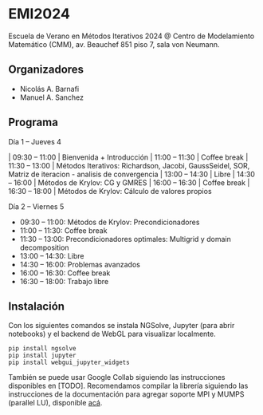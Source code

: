 # EMI2024
Escuela de Verano en Métodos Iterativos 2024 @ Centro de Modelamiento Matemático (CMM), av. Beauchef 851 piso 7, sala von Neumann.

## Organizadores
- Nicolás A. Barnafi
- Manuel A. Sanchez


## Programa
Día 1 – Jueves 4

| 09:30 – 11:00 | Bienvenida + Introducción
| 11:00 – 11:30 | Coffee break
| 11:30 – 13:00 | Métodos Iterativos: Richardson, Jacobi, GaussSeidel, SOR, Matriz de iteracion - analisis de convergencia
| 13:00 – 14:30 | Libre
| 14:30 – 16:00 | Métodos de Krylov: CG y GMRES
| 16:00 – 16:30 | Coffee break
| 16:30 – 18:00 | Métodos de Krylov: Cálculo de valores propios

Día 2 – Viernes 5

- 09:30 – 11:00: Métodos de Krylov: Precondicionadores
- 11:00 – 11:30: Coffee break
- 11:30 – 13:00: Precondicionadores optimales: Multigrid y domain decomposition
- 13:00 – 14:30: Libre
- 14:30 – 16:00: Problemas avanzados
- 16:00 – 16:30: Coffee break
- 16:30 – 18:00: Trabajo libre


## Instalación

Con los siguientes comandos se instala NGSolve, Jupyter (para abrir notebooks) y el backend de WebGL para visualizar localmente. 

    pip install ngsolve
    pip install jupyter
    pip install webgui_jupyter_widgets

También se puede usar Google Collab siguiendo las instrucciones disponibles en [TODO]. Recomendamos compilar la librería siguiendo las instrucciones de la documentación para agregar soporte MPI y MUMPS (parallel LU), disponible [acá](https://docu.ngsolve.org/latest/install/installlinux.html).
